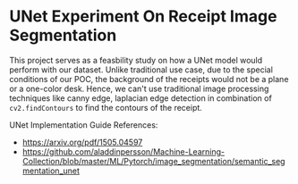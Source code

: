 # UNet Experiment On Receipt Image Segmentation

This project serves as a feasbility study on how a UNet model would perform with our dataset. Unlike traditional use case, due to the special conditions of our POC, the background of 
the receipts would not be a plane or a one-color desk. Hence, we can't use traditional image processing techniques like canny edge, laplacian edge detection in combination of  `cv2.findContours` 
to find the contours of the receipt. 

UNet Implementation Guide References: 
- https://arxiv.org/pdf/1505.04597
- https://github.com/aladdinpersson/Machine-Learning-Collection/blob/master/ML/Pytorch/image_segmentation/semantic_segmentation_unet
